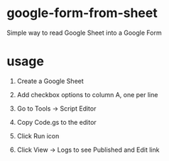 # google-form-from-sheet
Simple way to read Google Sheet into a Google Form

# usage
1) Create a Google Sheet

2) Add checkbox options to column A, one per line

3) Go to Tools -> Script Editor

4) Copy Code.gs to the editor

5) Click Run icon

6) Click View -> Logs to see Published and Edit link
